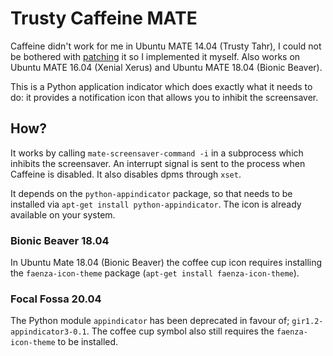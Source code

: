 # Trusty Caffeine MATE

Caffeine didn't work for me in Ubuntu MATE 14.04 (Trusty Tahr), I could not be
bothered with [patching](https://bugs.launchpad.net/caffeine/+bug/1462186) it so
I implemented it myself. Also works on Ubuntu MATE 16.04 (Xenial Xerus) and
Ubuntu MATE 18.04 (Bionic Beaver).


This is a Python application indicator which does exactly what it needs to do:
it provides a notification icon that allows you to inhibit the screensaver.

## How?

It works by calling `mate-screensaver-command -i` in a subprocess which inhibits
the screensaver. An interrupt signal is sent to the process when Caffeine is
disabled. It also disables dpms through `xset`.

It depends on the `python-appindicator` package, so that needs to be installed
via `apt-get install python-appindicator`. The icon is already available on your
system.

### Bionic Beaver 18.04
In Ubuntu Mate 18.04 (Bionic Beaver) the coffee cup icon requires installing the
`faenza-icon-theme` package (`apt-get install faenza-icon-theme`).

### Focal Fossa 20.04
The Python module `appindicator` has been deprecated in favour of; `gir1.2-appindicator3-0.1`.
The coffee cup symbol also still requires the `faenza-icon-theme` to be installed.
